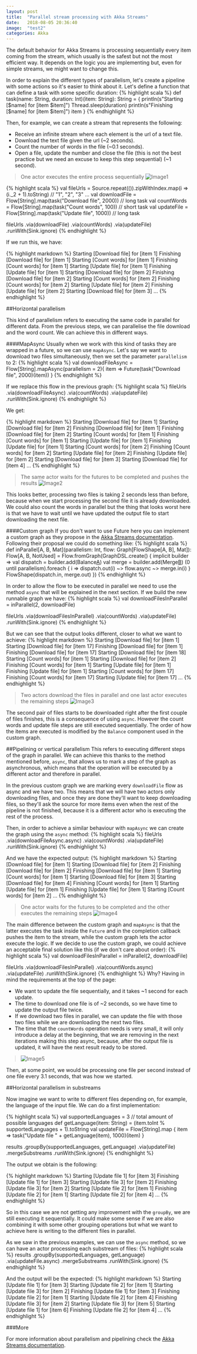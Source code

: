 ```yaml
---
layout: post
title:  "Parallel stream processing with Akka Streams"
date:   2018-08-05 20:36:40
image:  "test2"
categories: Akka
---
```


The default behavior for Akka Streams is processing sequentially every item coming  from the stream,
which usually is the safest but not the most efficient way.
It depends on the logic you are implementing but, even for simple streams, we might want to change this.

In order to explain the different types of parallelism, let's create a pipeline with some actions so it's easier to think about it.
Let's define a function that can define a task with some specific duration:
{% highlight scala %}
def task(name: String, duration: Int)(item: String): String = {
  println(s"Starting [$name] for [item $item]")
  Thread.sleep(duration)
  println(s"Finishing [$name] for [item $item]")
  item
}
{% endhighlight %}

Then, for example, we can create a stream that represents the following:

- Receive an infinite stream where each element is the url of a text file.
- Download the text file given the url (~2 seconds).
- Count the number of words in the file (~0.1 seconds).
- Open a file, update the number and close the file (this is not the best practice but we need an excuse to keep this step sequential) (~1 second).

> One actor executes the entire process sequentially ![Image1][image1] 



{% highlight scala %}
val fileUrls = Source.repeat(()).zipWithIndex.map(i => (i._2 + 1).toString) // "1", "2", "3" ...
val downloadFile = Flow[String].map(task("Download file", 2000)) // long task
val countWords = Flow[String].map(task("Count words", 100)) // short task
val updateFile = Flow[String].map(task("Update file", 1000)) // long task

fileUrls
  .via(downloadFile)
  .via(countWords)
  .via(updateFile)
  .runWith(Sink.ignore)
{% endhighlight %}

If we run this, we have:

{% highlight markdown %}
Starting [Download file] for [item 1]
Finishing [Download file] for [item 1]
Starting [Count words] for [item 1]
Finishing [Count words] for [item 1]
Starting [Update file] for [item 1]
Finishing [Update file] for [item 1]
Starting [Download file] for [item 2]
Finishing [Download file] for [item 2]
Starting [Count words] for [item 2]
Finishing [Count words] for [item 2]
Starting [Update file] for [item 2]
Finishing [Update file] for [item 2]
Starting [Download file] for [item 3]
...
{% endhighlight %}

##Horizontal parallelism

This kind of parallelism refers to executing the same code in parallel for different data.  From the previous steps, we can parallelise the file download and the word count. We can achieve this in different ways.

####MapAsync
Usually when we work with this kind of tasks they are wrapped in a future, so we can use `mapAsync`. Let's say we want to download two files simultaneously, then we set the parameter `parallelism` to 2:
{% highlight scala %}
val downloadFileAsync = Flow[String].mapAsync(parallelism = 2){ item =>
  Future(task("Download file", 2000)(item))
}
{% endhighlight %}

If we replace this flow in the previous graph:
{% highlight scala %}
fileUrls
  .via(downloadFileAsync)
  .via(countWords)
  .via(updateFile)
  .runWith(Sink.ignore)
{% endhighlight %}

We get:

{% highlight markdown %}
Starting [Download file] for [item 1]
Starting [Download file] for [item 2]
Finishing [Download file] for [item 1]
Finishing [Download file] for [item 2]
Starting [Count words] for [item 1]
Finishing [Count words] for [item 1]
Starting [Update file] for [item 1]
Finishing [Update file] for [item 1]
Starting [Count words] for [item 2]
Finishing [Count words] for [item 2]
Starting [Update file] for [item 2]
Finishing [Update file] for [item 2]
Starting [Download file] for [item 3]
Starting [Download file] for [item 4]
...
{% endhighlight %}

> The same actor waits for the futures to be completed and pushes the results ![Image2][image2]

This looks better, processing two files is taking 2 seconds less than before, because when we start processing the second file it is already downloaded.
We could also count the words in parallel but the thing that looks worst here is that we have to wait until we have updated the output file to start downloading the next file.

####Custom graph
If you don't want to use Future here you can implement a custom graph as they propose in the [Akka Streams documentation][akka-streams-doc]. Following their proposal we could do something like:
{% highlight scala %}
def inParallel[A, B, Mat](parallelism: Int, flow: Graph[FlowShape[A, B], Mat]): Flow[A, B, NotUsed] =
  Flow.fromGraph(GraphDSL.create() { implicit builder =>
    val dispatch = builder.add(Balance[A](parallelism))
    val merge = builder.add(Merge[B](parallelism))
    (0 until parallelism).foreach { i => 
      dispatch.out(i) ~> flow.async ~> merge.in(i)
    }
    FlowShape(dispatch.in, merge.out)
  })
{% endhighlight %}

In order to allow the flow to be executed in parallel we need to use the method `async` that will be explained in the next section.
If we build the new runnable graph we have:
{% highlight scala %}
val downloadFilesInParallel = inParallel(2, downloadFile)

fileUrls
  .via(downloadFilesInParallel)
  .via(countWords)
  .via(updateFile)
  .runWith(Sink.ignore)
{% endhighlight %}

But we can see that the output looks different, closer to what we want to achieve: 
{% highlight markdown %}
Starting [Download file] for [item 1]
Starting [Download file] for [item 17]
Finishing [Download file] for [item 1]
Finishing [Download file] for [item 17]
Starting [Download file] for [item 18]
Starting [Count words] for [item 1]
Starting [Download file] for [item 2]
Finishing [Count words] for [item 1]
Starting [Update file] for [item 1]
Finishing [Update file] for [item 1]
Starting [Count words] for [item 17]
Finishing [Count words] for [item 17]
Starting [Update file] for [item 17]
...
{% endhighlight %}

> Two actors download the files in parallel and one last actor executes the remaining steps ![Image3][image3]

The second pair of files starts to be downloaded right after the first couple of files finishes, this is a consequence of using `async`.
However the count words and update file steps are still executed sequentially.
The order of how the items are executed is modified by the `Balance` component used in the custom graph.

##Pipelining or vertical parallelism
This refers to executing different steps of the graph in parallel. We can achieve this thanks to the method mentioned before, `async`, that allows us
to mark a step of the graph as asynchronous, which means that the operation will be executed by a different actor and therefore in parallel.

In the previous custom graph we are marking every `downloadFile` flow as async and we have two. This means that we will have two actors
only downloading files, and once they are done they'll want to keep downloading files, so they'll ask the source for more items even when the rest of the
pipeline is not finished, because it is a different actor who is executing the rest of the process.

Then, in order to achieve a similar behaviour with `mapAsync` we can create the graph using the `async` method:
{% highlight scala %}
fileUrls
  .via(downloadFileAsync.async)
  .via(countWords)
  .via(updateFile)
  .runWith(Sink.ignore)
{% endhighlight %}

And we have the expected output:
{% highlight markdown %}
Starting [Download file] for [item 1]
Starting [Download file] for [item 2]
Finishing [Download file] for [item 2]
Finishing [Download file] for [item 1]
Starting [Count words] for [item 1]
Starting [Download file] for [item 3]
Starting [Download file] for [item 4]
Finishing [Count words] for [item 1]
Starting [Update file] for [item 1]
Finishing [Update file] for [item 1]
Starting [Count words] for [item 2]
...
{% endhighlight %}

> One actor waits for the futures to be completed and the other executes the remaining steps ![Image4][image4]

The main difference between the custom graph and `mapAsync` is that the latter executes the task inside the `Future` and in the completion callback pushes the item to the stream,
while the custom graph lets the actor execute the logic.
If we decide to use the custom graph, we could achieve an acceptable final solution like this (if we don't care about order):
{% highlight scala %}
val downloadFilesInParallel = inParallel(2, downloadFile)

fileUrls
  .via(downloadFilesInParallel)
  .via(countWords.async)
  .via(updateFile)
  .runWith(Sink.ignore)
{% endhighlight %}
Why? Having in mind the requirements at the top of the page:

- We want to update the file sequentially, and it takes ~1 second for each update.
- The time to download one file is of ~2 seconds, so we have time to update the output file twice.
- If we download two files in parallel, we can update the file with those two files while we are downloading the next two files.
- The time that the `countWords` operation needs is very small, it will only introduce a delay at the beginning, that we are removing in the
next iterations making this step async, because, after the output file is updated, it will have the next result ready to be stored.

> ![Image5][image5]

Then, at some point, we would be processing one file per second instead of one file every 3.1 seconds, that was how we started.

##Horizontal parallelism in substreams

Now imagine we want to write to different files depending on, for example, the language of the input file.
We can do a first implementation:

{% highlight scala %}
val supportedLanguages = 3 // total amount of possible languages
def getLanguage(item: String) = (item.toInt % supportedLanguages + 1).toString
val updateFile = Flow[String].map { item => 
  task("Update file " + getLanguage(item), 1000)(item)
}

results
  .groupBy(supportedLanguages, getLanguage)
  .via(updateFile)
  .mergeSubstreams
  .runWith(Sink.ignore)
{% endhighlight %}

The output we obtain is the following:

{% highlight markdown %}
Starting [Update file 1] for [item 3]
Finishing [Update file 1] for [item 3]
Starting [Update file 3] for [item 2]
Finishing [Update file 3] for [item 2]
Starting [Update file 2] for [item 1]
Finishing [Update file 2] for [item 1]
Starting [Update file 2] for [item 4]
...
{% endhighlight %}

So in this case we are not getting any improvement with the `groupBy`, we are still executing it sequentially.
It could make some sense if we are also combining it with some other grouping operations but what we want to achieve here is writing
to the different files in parallel.

As we saw in the previous examples, we can use the `async` method, so we can have an actor processing each substream of files:
{% highlight scala %}
results
  .groupBy(supportedLanguages, getLanguage)
  .via(updateFile.async)
  .mergeSubstreams
  .runWith(Sink.ignore)
{% endhighlight %}

And the output will be the expected:
{% highlight markdown %}
Starting [Update file 1] for [item 3]
Starting [Update file 2] for [item 1]
Starting [Update file 3] for [item 2]
Finishing [Update file 1] for [item 3]
Finishing [Update file 2] for [item 1]
Starting [Update file 2] for [item 4]
Finishing [Update file 3] for [item 2]
Starting [Update file 3] for [item 5]
Starting [Update file 1] for [item 6]
Finishing [Update file 2] for [item 4]
...
{% endhighlight %}

###More

For more information about parallelism and pipelining check the [Akka Streams documentation][akka-streams-doc].

[akka-streams-doc]: https://doc.akka.io/docs/akka/current/stream/stream-parallelism.html?language=scala
[image1]: /images/20180805/image1.gif
[image2]: /images/20180805/image2.gif
[image3]: /images/20180805/image3.gif
[image4]: /images/20180805/image4.gif
[image5]: /images/20180805/image5.gif